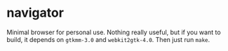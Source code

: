 # navigator

Minimal browser for personal use. Nothing really useful, but if you want to
build, it depends on `gtkmm-3.0` and `webkit2gtk-4.0`. Then just run `make`.
